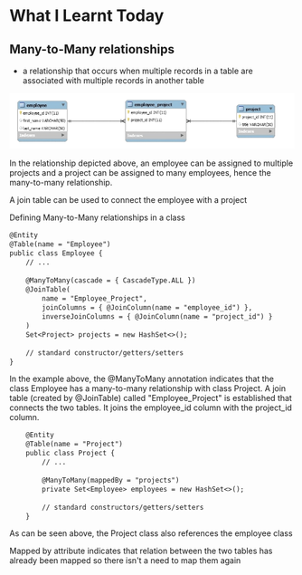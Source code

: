 # What I Learnt Today

## Many-to-Many relationships

- a relationship that occurs when multiple records in a table are associated with multiple records in another table


![](./many_to_many.PNG)

In the relationship depicted above, an employee can be assigned to multiple projects and a project can be assigned to many employees, hence the many-to-many relationship.

A join table can be used to connect the employee with a project

Defining Many-to-Many relationships in a class

    @Entity
    @Table(name = "Employee")
    public class Employee { 
        // ...
    
        @ManyToMany(cascade = { CascadeType.ALL })
        @JoinTable(
            name = "Employee_Project", 
            joinColumns = { @JoinColumn(name = "employee_id") }, 
            inverseJoinColumns = { @JoinColumn(name = "project_id") }
        )
        Set<Project> projects = new HashSet<>();
    
        // standard constructor/getters/setters
    }

In the example above, the @ManyToMany annotation indicates that the class Employee has a many-to-many relationship with class Project. A join table (created by @JoinTable) called "Employee_Project" is established that connects the two tables. It joins the employee_id column with the project_id column.

        @Entity
        @Table(name = "Project")
        public class Project {    
            // ...  
        
            @ManyToMany(mappedBy = "projects")
            private Set<Employee> employees = new HashSet<>();
            
            // standard constructors/getters/setters   
        }
    
As can be seen above, the Project class also references the employee class

Mapped by attribute indicates that relation between the two tables has already been mapped so there isn't a need to map them again

